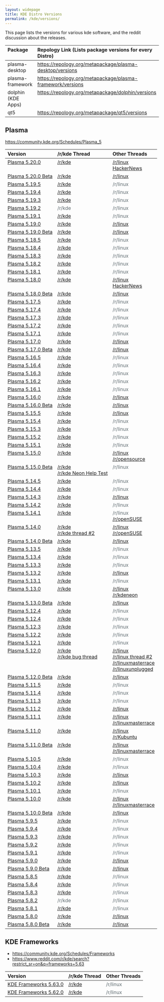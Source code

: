 ```yaml
---
layout: widepage
title: KDE Distro Versions
permalink: /kde/versions/
---
```


This page lists the versions for various kde software, and the reddit discussion about the releases.

<style type="text/css">
.table thead th,
.table tbody td {
  text-align: left;
  vertical-align: top;
}
.table tbody td:first-of-type {
  text-align: left;
}
.post-content h2 {
  margin-top: 40px;
}
a[href=""] {
  color: #880000;
}
a:not([href]) {
  color: #606c71;
}
a:not([href]):hover {
  text-decoration: none;
}
</style>

<table class="table">
  <thead>
    <tr>
      <th>Package</th>
      <th>Repology Link (Lists package versions for every Distro)</th>
    </tr>
  </thead>
  <tbody>
    <tr>
      <td>plasma-desktop</td>
      <td><a href="https://repology.org/metapackage/plasma-desktop/versions">https://repology.org/metapackage/plasma-desktop/versions</a></td>
    </tr>
    <tr>
      <td>plasma-framework</td>
      <td><a href="https://repology.org/metapackage/plasma-framework/versions">https://repology.org/metapackage/plasma-framework/versions</a></td>
    </tr>
    <tr>
      <td>dolphin (KDE Apps)</td>
      <td><a href="https://repology.org/metapackage/dolphin/versions">https://repology.org/metapackage/dolphin/versions</a></td>
    </tr>
    <tr>
      <td>qt5</td>
      <td><a href="https://repology.org/metapackage/qt5/versions">https://repology.org/metapackage/qt5/versions</a></td>
    </tr>
  </tbody>
</table>


<style type="text/css">
.table.versiontable td:nth-of-type(2) a,
.table.versiontable td:nth-of-type(3) a {
  display: block;
}
</style>

## Plasma

<https://community.kde.org/Schedules/Plasma_5>

<table class="table versiontable">
  <thead>
    <tr>
      <th>Version</th>
      <th>/r/kde Thread</th>
      <th>Other Threads</th>
    </tr>
  </thead>
  <tbody>
    <tr>
      <td><a href="https://kde.org/announcements/plasma-5.20.0">Plasma 5.20.0</a></td>
      <td><a href="https://www.reddit.com/r/kde/comments/jabkh2/plasma_520_by_all_accounts_a_massive_release_is/">/r/kde</a></td>
      <td>
        <a href="https://www.reddit.com/r/linux/comments/jabksw/plasma_520_by_all_accounts_a_massive_release_is/">/r/linux</a>
        <a href="https://news.ycombinator.com/item?id=24764504">HackerNews</a>
      </td>
    </tr>
    <tr>
      <td><a href="https://kde.org/announcements/plasma-5.19.90">Plasma 5.20.0 Beta</a></td>
      <td><a href="https://www.reddit.com/r/kde/comments/ium37w/plasma_520_beta_is_out_help_kde_test_the_new/">/r/kde</a></td>
      <td><a href="https://www.reddit.com/r/linux/comments/iun83l/plasma_520_beta_is_out_help_kde_test_the_new/">/r/linux</a></td>
    </tr>
    <tr>
      <td><a href="https://kde.org/announcements/plasma-5.19.5">Plasma 5.19.5</a></td>
      <td><a href="https://www.reddit.com/r/kde/comments/ikkm84/kde_plasma_5195_bugfix_release_for_september/">/r/kde</a></td>
      <td><a>/r/linux</a></td>
    </tr>
    <tr>
      <td><a href="https://kde.org/announcements/plasma-5.19.4">Plasma 5.19.4</a></td>
      <td><a href="https://www.reddit.com/r/kde/comments/hzez9i/kde_plasma_5194_bugfix_release_for_july/">/r/kde</a></td>
      <td><a>/r/linux</a></td>
    </tr>
    <tr>
      <td><a href="https://kde.org/announcements/plasma-5.19.3">Plasma 5.19.3</a></td>
      <td><a href="https://www.reddit.com/r/kde/comments/hmvdtk/kde_plasma_5193_bugfix_release_for_july/">/r/kde</a></td>
      <td><a>/r/linux</a></td>
    </tr>
    <tr>
      <td><a href="https://kde.org/announcements/plasma-5.19.2">Plasma 5.19.2</a></td>
      <td><a>/r/kde</a></td>
      <td><a>/r/linux</a></td>
    </tr>
    <tr>
      <td><a href="https://kde.org/announcements/plasma-5.19.1">Plasma 5.19.1</a></td>
      <td><a href="https://www.reddit.com/r/kde/comments/ha4uo6/kde_plasma_5191_bugfix_release_for_june/">/r/kde</a></td>
      <td><a>/r/linux</a></td>
    </tr>
    <tr>
      <td><a href="https://kde.org/announcements/plasma-5.19.0">Plasma 5.19.0</a></td>
      <td><a href="https://www.reddit.com/r/kde/comments/gzli5g/kde_plasma_519_is_out_and_it_is_sleeker_and_more/">/r/kde</a></td>
      <td><a href="https://www.reddit.com/r/linux/comments/gzlj42/kde_plasma_519_is_out_and_comes_with_photographic/">/r/linux</a></td>
    </tr>
    <tr>
      <td><a href="https://kde.org/announcements/plasma-5.18.90">Plasma 5.19.0 Beta</a></td>
      <td><a href="https://www.reddit.com/r/kde/comments/gjner3/plasma_519_beta_consistency_control_and_usability/">/r/kde</a></td>
      <td><a href="https://www.reddit.com/r/linux/comments/gjns42/plasma_519_beta_consistency_control_and_usability/">/r/linux</a></td>
    </tr>
    <tr>
      <td><a href="https://kde.org/announcements/plasma-5.18.5">Plasma 5.18.5</a></td>
      <td><a href="https://www.reddit.com/r/kde/comments/ge69jt/kde_plasma_5185_bugfix_release_for_may/">/r/kde</a></td>
      <td><a>/r/linux</a></td>
    </tr>
    <tr>
      <td><a href="https://kde.org/announcements/plasma-5.18.4">Plasma 5.18.4</a></td>
      <td><a href="https://www.reddit.com/r/kde/comments/fsho5d/kde_plasma_5184_bugfix_release_for_march/">/r/kde</a></td>
      <td><a>/r/linux</a></td>
    </tr>
    <tr>
      <td><a href="https://kde.org/announcements/plasma-5.18.3">Plasma 5.18.3</a></td>
      <td><a href="https://www.reddit.com/r/kde/comments/fggckj/kde_plasma_5183_bugfix_release_for_march/">/r/kde</a></td>
      <td><a>/r/linux</a></td>
    </tr>
    <tr>
      <td><a href="https://kde.org/announcements/plasma-5.18.2">Plasma 5.18.2</a></td>
      <td><a href="https://www.reddit.com/r/kde/comments/f9gg4v/kde_plasma_5182_bugfix_release_for_february/">/r/kde</a></td>
      <td><a>/r/linux</a></td>
    </tr>
    <tr>
      <td><a href="https://kde.org/announcements/plasma-5.18.1">Plasma 5.18.1</a></td>
      <td><a href="https://www.reddit.com/r/kde/comments/f608f1/kde_releases_plasma_5181_update/">/r/kde</a></td>
      <td><a>/r/linux</a></td>
    </tr>
    <tr>
      <td><a href="https://kde.org/announcements/plasma-5.18.0.php">Plasma 5.18.0</a></td>
      <td><a href="https://www.reddit.com/r/kde/comments/f27ibv/plasma_518_is_out_easier_system_settings/">/r/kde</a></td>
      <td>
        <a href="https://www.reddit.com/r/linux/comments/f27iit/kdes_plasma_518_is_out_easier_system_settings/">/r/linux</a>
        <a href="https://news.ycombinator.com/item?id=22297897">HackerNews</a>
      </td>
    </tr>
    <tr>
      <td><a href="https://kde.org/announcements/plasma-5.17.90.php">Plasma 5.18.0 Beta</a></td>
      <td><a href="https://www.reddit.com/r/kde/comments/epkjlo/plasma_518_lts_beta_more_convenient_and_with_long/">/r/kde</a></td>
      <td><a href="https://www.reddit.com/r/linux/comments/epl67c/plasma_518_lts_beta_more_convenient_and_with_long/">/r/linux</a></td>
    </tr>
    <tr>
      <td><a href="https://kde.org/announcements/plasma-5.17.5.php">Plasma 5.17.5</a></td>
      <td><a href="https://www.reddit.com/r/kde/comments/elft9y/kde_plasma_5175_bugfix_release_for_january/">/r/kde</a></td>
      <td><a>/r/linux</a></td>
    </tr>
    <tr>
      <td><a href="https://kde.org/announcements/plasma-5.17.4.php">Plasma 5.17.4</a></td>
      <td><a href="https://www.reddit.com/r/kde/comments/e5jf92/kde_plasma_5174_bugfix_release_for_december/">/r/kde</a></td>
      <td><a>/r/linux</a></td>
    </tr>
    <tr>
      <td><a href="https://kde.org/announcements/plasma-5.17.3.php">Plasma 5.17.3</a></td>
      <td><a href="https://www.reddit.com/r/kde/comments/dvbf9d/kde_plasma_5173_bugfix_release_for_november/">/r/kde</a></td>
      <td><a>/r/linux</a></td>
    </tr>
    <tr>
      <td><a href="https://kde.org/announcements/plasma-5.17.2.php">Plasma 5.17.2</a></td>
      <td><a href="https://www.reddit.com/r/kde/comments/dp2pis/kde_plasma_5172_bugfix_release_for_october/">/r/kde</a></td>
      <td><a>/r/linux</a></td>
    </tr>
    <tr>
      <td><a href="https://kde.org/announcements/plasma-5.17.1.php">Plasma 5.17.1</a></td>
      <td><a href="https://www.reddit.com/r/kde/comments/dll52d/kde_plasma_5171_bugfix_release_for_october/">/r/kde</a></td>
      <td><a>/r/linux</a></td>
    </tr>
    <tr>
      <td><a href="https://kde.org/announcements/plasma-5.17.0.php">Plasma 5.17.0</a></td>
      <td><a href="https://www.reddit.com/r/kde/comments/di6yhz/kde_plasma_517_released/">/r/kde</a></td>
      <td><a href="https://www.reddit.com/r/linux/comments/di74lh/kdes_plasma_517_desktop_is_out_and_comes_with_a/">/r/linux</a></td>
    </tr>
    <tr>
      <td><a href="https://kde.org/announcements/plasma-5.16.90.php">Plasma 5.17.0 Beta</a></td>
      <td><a href="https://www.reddit.com/r/kde/comments/d6flsp/kde_plasma_517_beta_thunderbolt_x11_night_color/">/r/kde</a></td>
      <td><a href="https://www.reddit.com/r/linux/comments/d6frgf/kde_plasma_517_beta_thunderbolt_x11_night_color/">/r/linux</a></td>
    </tr>
    <tr>
      <td><a href="https://kde.org/announcements/plasma-5.16.5.php">Plasma 5.16.5</a></td>
      <td><a href="https://www.reddit.com/r/kde/comments/cz662m/kde_plasma_5165_bugfix_release_for_september/">/r/kde</a></td>
      <td><a>/r/linux</a></td>
    </tr>
    <tr>
      <td><a href="https://kde.org/announcements/plasma-5.16.4.php">Plasma 5.16.4</a></td>
      <td><a href="https://www.reddit.com/r/kde/comments/cjr53g/kde_plasma_5164_bugfix_release_for_june/">/r/kde</a></td>
      <td><a>/r/linux</a></td>
    </tr>
    <tr>
      <td><a href="https://kde.org/announcements/plasma-5.16.3.php">Plasma 5.16.3</a></td>
      <td><a href="https://www.reddit.com/r/kde/comments/cb46ck/kde_plasma_5163_bugfix_release_for_june/">/r/kde</a></td>
      <td><a>/r/linux</a></td>
    </tr>
    <tr>
      <td><a href="https://kde.org/announcements/plasma-5.16.2.php">Plasma 5.16.2</a></td>
      <td><a href="https://www.reddit.com/r/kde/comments/c58tjt/kde_plasma_5162_2nd_bugfix_release_for_june/">/r/kde</a></td>
      <td><a>/r/linux</a></td>
    </tr>
    <tr>
      <td><a href="https://kde.org/announcements/plasma-5.16.1.php">Plasma 5.16.1</a></td>
      <td><a href="https://www.reddit.com/r/kde/comments/c21pfu/kde_plasma_5161_bugfix_release_for_june/">/r/kde</a></td>
      <td><a>/r/linux</a></td>
    </tr>
    <tr>
      <td><a href="https://kde.org/announcements/plasma-5.16.0.php">Plasma 5.16.0</a></td>
      <td><a href="https://www.reddit.com/r/kde/comments/bzbp2k/plasma_516_is_out_check_out_all_the_new_features/">/r/kde</a></td>
      <td><a href="https://www.reddit.com/r/linux/comments/bzbp9c/plasma_516_is_out_check_out_all_the_new_features/">/r/linux</a></td>
    </tr>
    <tr>
      <td><a href="https://kde.org/announcements/plasma-5.15.90.php">Plasma 5.16.0 Beta</a></td>
      <td><a href="https://www.reddit.com/r/kde/comments/bpf3hy/kde_plasma_516_beta_your_three_week_notification/">/r/kde</a></td>
      <td><a href="https://www.reddit.com/r/linux/comments/bpf4wp/kde_plasma_516_beta_your_three_week_notification/">/r/linux</a></td>
    </tr>
    <tr>
      <td><a href="https://kde.org/announcements/plasma-5.15.5.php">Plasma 5.15.5</a></td>
      <td><a href="https://www.reddit.com/r/kde/comments/blqbew/kde_plasma_5155_bugfix_release_for_may/">/r/kde</a></td>
      <td><a href="https://www.reddit.com/r/linux/comments/blqe4e/kde_plasma_5155_bugfix_release_for_may/">/r/linux</a></td>
    </tr>
    <tr>
      <td><a href="https://www.kde.org/announcements/plasma-5.15.4.php">Plasma 5.15.4</a></td>
      <td><a href="https://www.reddit.com/r/kde/comments/b8liie/kde_plasma_5154_bugfix_release_for_april/">/r/kde</a></td>
      <td><a>/r/linux</a></td>
    </tr>
    <tr>
      <td><a href="https://www.kde.org/announcements/plasma-5.15.3.php">Plasma 5.15.3</a></td>
      <td><a href="https://www.reddit.com/r/kde/comments/b09gca/kde_plasma_5153_bugfix_release_for_march/">/r/kde</a></td>
      <td><a>/r/linux</a></td>
    </tr>
    <tr>
      <td><a href="https://www.kde.org/announcements/plasma-5.15.2.php">Plasma 5.15.2</a></td>
      <td><a href="https://www.reddit.com/r/kde/comments/av0pux/kde_plasma_5152_desktop_environment_released_with/">/r/kde</a></td>
      <td><a>/r/linux</a></td>
    </tr>
    <tr>
      <td><a href="https://www.kde.org/announcements/plasma-5.15.1.php">Plasma 5.15.1</a></td>
      <td><a href="https://www.reddit.com/r/kde/comments/asbnr8/kde_plasma_5151_bugfix_release_for_february/">/r/kde</a></td>
      <td><a>/r/linux</a></td>
    </tr>
    <tr>
      <td><a href="https://www.kde.org/announcements/plasma-5.15.0.php">Plasma 5.15.0</a></td>
      <td><a href="https://www.reddit.com/r/kde/comments/apsu3d/release_kde_plasma_515_lightweight_usable_and/">/r/kde</a></td>
      <td>
        <a href="https://www.reddit.com/r/linux/comments/apsuft/release_kde_plasma_515_lightweight_usable_and/">/r/linux</a>
        <a href="https://www.reddit.com/r/opensource/comments/aq48vi/kde_plasma_515_released/">/r/opensource</a>
      </td>
    </tr>
    <tr>
      <td><a href="https://www.kde.org/announcements/plasma-5.14.90.php">Plasma 5.15.0 Beta</a></td>
      <td>
        <a href="https://www.reddit.com/r/kde/comments/agxxnb/looking_forward_to_plasmas_next_stable_release/">/r/kde</a>
        <a href="https://www.reddit.com/r/kde/comments/ah3ado/help_test_kde_plasma_515_beta/">/r/kde Neon Help Test</a> 
      </td>
      <td><a>/r/linux</a></td>
    </tr>
    <tr>
      <td><a href="https://www.kde.org/announcements/plasma-5.14.5.php">Plasma 5.14.5</a></td>
      <td><a href="https://www.reddit.com/r/kde/comments/adtwij/first_plasma_bugfix_release_of_the_year_makes/">/r/kde</a></td>
      <td><a>/r/linux</a></td>
    </tr>
    <tr>
      <td><a href="https://www.kde.org/announcements/plasma-5.14.4.php">Plasma 5.14.4</a></td>
      <td><a href="https://www.reddit.com/r/kde/comments/a0x24n/kde_plasma_5144_bugfix_release_for_november/">/r/kde</a></td>
      <td><a>/r/linux</a></td>
    </tr>
    <tr>
      <td><a href="https://www.kde.org/announcements/plasma-5.14.3.php">Plasma 5.14.3</a></td>
      <td><a href="https://www.reddit.com/r/kde/comments/9upzby/kde_plasma_5143_bugfix_release_for_november/">/r/kde</a></td>
      <td>
        <a href="https://www.reddit.com/r/linux/comments/9vaq3x/kde_plasma_5143_bugfix_release_for_november_with/">/r/linux</a>
      </td>
    </tr>
    <tr>
      <td><a href="https://www.kde.org/announcements/plasma-5.14.2.php">Plasma 5.14.2</a></td>
      <td><a href="https://www.reddit.com/r/kde/comments/9qxxo7/kde_plasma_5142_bugfix_release_for_october/">/r/kde</a></td>
      <td><a>/r/linux</a></td>
    </tr>
    <tr>
      <td><a href="https://www.kde.org/announcements/plasma-5.14.1.php">Plasma 5.14.1</a></td>
      <td><a href="https://www.reddit.com/r/kde/comments/9op5qe/kde_plasma_5141_bugfix_release_for_october/">/r/kde</a></td>
      <td>
        <a>/r/linux</a>
        <a href="https://www.reddit.com/r/openSUSE/comments/9ozg9h/kde_plasma_5141_bugfix_release_for_october/">/r/openSUSE</a>
      </td>
    </tr>
    <tr>
      <td><a href="https://www.kde.org/announcements/plasma-5.14.0.php">Plasma 5.14.0</a></td>
      <td>
        <a href="https://www.reddit.com/r/kde/comments/9mo5dg/plasma_514_released/">/r/kde</a>
        <a href="https://www.reddit.com/r/kde/comments/9mokun/just_released_kdes_plasma_514_desktop_comes_with/">/r/kde thread #2</a>
      </td>
      <td>
        <a href="https://www.reddit.com/r/linux/comments/9mocl6/plasma_514_released/">/r/linux</a>
        <a href="https://www.reddit.com/r/openSUSE/comments/9morb7/kde_release_announcements_plasma_5140/">/r/openSUSE</a>
      </td>
    </tr>
    <tr>
      <td><a href="https://www.kde.org/announcements/plasma-5.13.90.php">Plasma 5.14.0 Beta</a></td>
      <td><a href="https://www.reddit.com/r/kde/comments/9fkk9l/plasma_514_beta_is_out_try_out_the_new_display/">/r/kde</a></td>
      <td>
        <a href="https://www.reddit.com/r/linux/comments/9fkkde/plasma_514_beta_is_out_try_out_the_new_display/">/r/linux</a>
      </td>
    </tr>
    <tr>
      <td><a href="https://www.kde.org/announcements/plasma-5.13.5.php">Plasma 5.13.5</a></td>
      <td><a href="https://www.reddit.com/r/kde/comments/9cur7x/kde_plasma_5135_bugfix_release_for_september/">/r/kde</a></td>
      <td><a>/r/linux</a></td>
    </tr>
    <tr>
      <td><a href="https://www.kde.org/announcements/plasma-5.13.4.php">Plasma 5.13.4</a></td>
      <td><a href="https://www.reddit.com/r/kde/comments/93p5ll/what_happened_to_plasma_5134/">/r/kde</a></td>
      <td><a>/r/linux</a></td>
    </tr>
    <tr>
      <td><a href="https://www.kde.org/announcements/plasma-5.13.3.php">Plasma 5.13.3</a></td>
      <td><a href="https://www.reddit.com/r/kde/comments/8xoi4a/kde_plasma_5133_bugfix_release_for_july/">/r/kde</a></td>
      <td><a>/r/linux</a></td>
    </tr>
    <tr>
      <td><a href="https://www.kde.org/announcements/plasma-5.13.2.php">Plasma 5.13.2</a></td>
      <td><a href="https://www.reddit.com/r/kde/comments/8u0b19/kde_plasma_5132_bugfix_release_for_june/">/r/kde</a></td>
      <td>
        <a href="https://www.reddit.com/r/linux/comments/8u0b5n/kde_plasma_5132_bugfix_release_for_june/">/r/linux</a>
      </td>
    </tr>
    <tr>
      <td><a href="https://www.kde.org/announcements/plasma-5.13.1.php">Plasma 5.13.1</a></td>
      <td><a href="https://www.reddit.com/r/kde/comments/8s8f0i/kde_plasma_5131_bugfix_release_for_june/">/r/kde</a></td>
      <td><a>/r/linux</a></td>
    </tr>
    <tr>
      <td><a href="https://www.kde.org/announcements/plasma-5.13.0.php">Plasma 5.13.0</a></td>
      <td><a href="https://www.reddit.com/r/kde/comments/8qiei3/kdes_plasma_513_desktop_has_launched/">/r/kde</a></td>
      <td>
        <a href="https://www.reddit.com/r/linux/comments/8qienb/kdes_plasma_513_desktop_has_launched/">/r/linux</a>
        <a href="https://www.reddit.com/r/kdeneon/comments/8qieqq/kdes_plasma_513_desktop_has_launched/">/r/kdeneon</a>
      </td>
    </tr>
    <tr>
      <td><a href="https://www.kde.org/announcements/plasma-5.12.90.php">Plasma 5.13.0 Beta</a></td>
      <td><a href="https://www.reddit.com/r/kde/comments/8kdjz7/kde_plasma_513_beta_fast_lightweight_and_full/">/r/kde</a></td>
      <td>
        <a href="https://www.reddit.com/r/linux/comments/8kdw1z/kde_plasma_513_beta_fast_lightweight_and_full/">/r/linux</a>
      </td>
    </tr>
    <tr>
      <td><a href="https://www.kde.org/announcements/plasma-5.12.5.php">Plasma 5.12.4</a></td>
      <td><a href="https://www.reddit.com/r/kde/comments/8g8wbn/kde_plasma_5125_bugfix_release_for_may/">/r/kde</a></td>
      <td><a>/r/linux</a></td>
    </tr>
    <tr>
      <td><a href="https://www.kde.org/announcements/plasma-5.12.4.php">Plasma 5.12.4</a></td>
      <td><a href="https://www.reddit.com/r/kde/comments/87i9vh/kde_plasma_5124_bugfix_release_for_march/">/r/kde</a></td>
      <td><a>/r/linux</a></td>
    </tr>
    <tr>
      <td><a href="https://www.kde.org/announcements/plasma-5.12.3.php">Plasma 5.12.3</a></td>
      <td><a href="https://www.reddit.com/r/kde/comments/82hxec/kde_plasma_5123_is_out/">/r/kde</a></td>
      <td><a>/r/linux</a></td>
    </tr>
    <tr>
      <td><a href="https://www.kde.org/announcements/plasma-5.12.2.php">Plasma 5.12.2</a></td>
      <td><a href="https://www.reddit.com/r/kde/comments/7z0sk7/kde_plasma_5122_bugfix_release_for_february/">/r/kde</a></td>
      <td><a>/r/linux</a></td>
    </tr>
    <tr>
      <td><a href="https://www.kde.org/announcements/plasma-5.12.1.php">Plasma 5.12.1</a></td>
      <td><a href="https://www.reddit.com/r/kde/comments/7xaa14/kde_plasma_5121_bugfix_release_for_february/">/r/kde</a></td>
      <td><a>/r/linux</a></td>
    </tr>
    <tr>
      <td><a href="https://www.kde.org/announcements/plasma-5.12.0.php">Plasma 5.12.0</a></td>
      <td>
        <a href="https://www.reddit.com/r/kde/comments/7vnxhc/plasma_512_is_out_and_it_is_faster_stabler_and/">/r/kde</a>
        <a href="https://www.reddit.com/r/kde/comments/7vpwb5/plasma_512_bug_thread/">/r/kde bug thread</a>
      </td>
      <td>
        <a href="https://www.reddit.com/r/linux/comments/7vnxt7/kde_plasma_5120_lts_speed_stability_simplicity/">/r/linux</a>
        <a href="https://www.reddit.com/r/linux/comments/7vnxo1/plasma_512_is_out_and_it_is_faster_stabler_and/">/r/linux thread #2</a>
        <a href="https://www.reddit.com/r/linuxmasterrace/comments/7vufy7/kde_plasma_5120_lts_speed_stability_simplicity/">/r/linuxmasterrace</a>
        <a href="https://www.reddit.com/r/linuxunplugged/comments/7vszzn/the_new_plasma_512_lts_is_out_with_a_focus_on/">/r/linuxunplugged</a>
      </td>
    </tr>
    <tr>
      <td><a href="https://www.kde.org/announcements/plasma-5.11.95.php">Plasma 5.12.0 Beta</a></td>
      <td><a href="https://www.reddit.com/r/kde/comments/7qmc4u/plasma_512_lts_beta_makes_your_desktop_smoother/">/r/kde</a></td>
      <td>
        <a href="https://www.reddit.com/r/linux/comments/7qmc2p/plasma_512_lts_beta_makes_your_desktop_smoother/">/r/linux</a>
      </td>
    </tr>
    <tr>
      <td><a href="https://www.kde.org/announcements/plasma-5.11.5.php">Plasma 5.11.5</a></td>
      <td><a href="https://www.reddit.com/r/kde/comments/7nqfbh/kde_plasma_5115_bugfix_release_for_january/">/r/kde</a></td>
      <td><a>/r/linux</a></td>
    </tr>
    <tr>
      <td><a href="https://www.kde.org/announcements/plasma-5.11.4.php">Plasma 5.11.4</a></td>
      <td><a href="https://www.reddit.com/r/kde/comments/7g5ijl/kde_plasma_5114_bugfix_release_for_november/">/r/kde</a></td>
      <td><a>/r/linux</a></td>
    </tr>
    <tr>
      <td><a href="https://www.kde.org/announcements/plasma-5.11.3.php">Plasma 5.11.3</a></td>
      <td><a href="https://www.reddit.com/r/kde/comments/7bep5t/kde_plasma_5113_bugfix_release_for_november/">/r/kde</a></td>
      <td><a>/r/linux</a></td>
    </tr>
    <tr>
      <td><a href="https://www.kde.org/announcements/plasma-5.11.2.php">Plasma 5.11.2</a></td>
      <td><a href="https://www.reddit.com/r/kde/comments/78gtns/kde_plasma_5112_bugfix_release_for_october/">/r/kde</a></td>
      <td><a href="https://www.reddit.com/r/linux/comments/78h2tj/kde_plasma_5112_released/">/r/linux</a></td>
    </tr>
    <tr>
      <td><a href="https://www.kde.org/announcements/plasma-5.11.1.php">Plasma 5.11.1</a></td>
      <td><a href="https://www.reddit.com/r/kde/comments/76ykst/kde_plasma_5111_bugfix_release_for_october/">/r/kde</a></td>
      <td>
        <a href="https://www.reddit.com/r/linux/comments/76z4ag/plasma_5111_released/">/r/linux</a>
        <a href="https://www.reddit.com/r/linuxmasterrace/comments/772gek/kde_plasma_5111_released/">/r/linuxmasterrace</a>
      </td>
    </tr>
    <tr>
      <td><a href="https://www.kde.org/announcements/plasma-5.11.0.php">Plasma 5.11.0</a></td>
      <td><a href="https://www.reddit.com/r/kde/comments/75gmav/plasma_511_makes_the_desktop_more_powerful/">/r/kde</a></td>
      <td>
        <a href="https://www.reddit.com/r/linux/comments/75gn46/plasma_511_makes_the_desktop_more_powerful/">/r/linux</a>
        <a href="https://www.reddit.com/r/Kubuntu/comments/75kgki/today_kde_publishes_this_autumns_plasma_feature/">/r/Kubuntu</a>
      </td>
    </tr>
    <tr>
      <td><a href="https://www.kde.org/announcements/plasma-5.10.95.php">Plasma 5.11.0 Beta</a></td>
      <td><a href="https://www.reddit.com/r/kde/comments/701b76/plasma_511_beta_makes_the_desktop_more_powerful/">/r/kde</a></td>
      <td>
        <a href="https://www.reddit.com/r/linux/comments/701hvh/plasma_511_beta_makes_the_desktop_more_powerful/">/r/linux</a>
        <a href="https://www.reddit.com/r/linuxmasterrace/comments/7027a7/plasma_511_beta_makes_the_desktop_more_powerful/">/r/linuxmasterrace</a>
      </td>
    </tr>
    <tr>
      <td><a href="https://www.kde.org/announcements/plasma-5.10.5.php">Plasma 5.10.5</a></td>
      <td><a href="https://www.reddit.com/r/kde/comments/6vg252/kde_plasma_5105_released/">/r/kde</a></td>
      <td><a>/r/linux</a></td>
    </tr>
    <tr>
      <td><a href="https://www.kde.org/announcements/plasma-5.10.4.php">Plasma 5.10.4</a></td>
      <td><a href="https://www.reddit.com/r/kde/comments/6o0rjr/kde_plasma_5104_bugfix_release_for_june/">/r/kde</a></td>
      <td><a>/r/linux</a></td>
    </tr>
    <tr>
      <td><a href="https://www.kde.org/announcements/plasma-5.10.3.php">Plasma 5.10.3</a></td>
      <td><a href="https://www.reddit.com/r/kde/comments/6jrxiv/kde_plasma_5103_bugfix_release_for_june/">/r/kde</a></td>
      <td><a href="https://www.reddit.com/r/linux/comments/6jzgxo/kde_plasma_5103_has_fixed_the_graphical/">/r/linux</a></td>
    </tr>
    <tr>
      <td><a href="https://www.kde.org/announcements/plasma-5.10.2.php">Plasma 5.10.2</a></td>
      <td><a href="https://www.reddit.com/r/kde/comments/6h3a0k/kde_plasma_5102_bugfix_release_for_june/">/r/kde</a></td>
      <td><a href="https://www.reddit.com/r/linux/comments/6h72sg/kde_plasma_5102_bugfix_release_for_june/">/r/linux</a></td>
    </tr>
    <tr>
      <td><a href="https://www.kde.org/announcements/plasma-5.10.1.php">Plasma 5.10.1</a></td>
      <td><a href="https://www.reddit.com/r/kde/comments/6fna2j/kde_plasma_5101_bugfix_release_for_june/">/r/kde</a></td>
      <td><a>/r/linux</a></td>
    </tr>
    <tr>
      <td><a href="https://www.kde.org/announcements/plasma-5.10.0.php">Plasma 5.10.0</a></td>
      <td><a href="https://www.reddit.com/r/kde/comments/6e6z0p/kde_plasma_510_released/">/r/kde</a></td>
      <td>
        <a href="https://www.reddit.com/r/linux/comments/6e6zgp/new_features_in_kde_plasma_510_to_make_your/">/r/linux</a>
        <a href="https://www.reddit.com/r/linuxmasterrace/comments/6e7aqx/kde_plasma_510_makes_your_desktop_smoother/">/r/linuxmasterrace</a>
      </td>
    </tr>
    <tr>
      <td><a href="https://www.kde.org/announcements/plasma-5.9.95.php">Plasma 5.10.0 Beta</a></td>
      <td><a href="https://www.reddit.com/r/kde/comments/6ba6m2/kde_plasma_510_beta_simple_by_default_powerful/">/r/kde</a></td>
      <td><a href="https://www.reddit.com/r/linux/comments/6baaoy/kde_plasma_510_beta_simple_by_default_powerful/">/r/linux</a></td>
    </tr>
    <tr>
      <td><a href="https://www.kde.org/announcements/plasma-5.9.5.php">Plasma 5.9.5</a></td>
      <td><a href="https://www.reddit.com/r/kde/comments/67hbum/kde_plasma_595_bugfix_release_for_april/">/r/kde</a></td>
      <td><a>/r/linux</a></td>
    </tr>
    <tr>
      <td><a href="https://www.kde.org/announcements/plasma-5.9.4.php">Plasma 5.9.4</a></td>
      <td><a href="https://www.reddit.com/r/kde/comments/60o0ju/kde_plasma_594_bugfix_release_for_march/">/r/kde</a></td>
      <td><a>/r/linux</a></td>
    </tr>
    <tr>
      <td><a href="https://www.kde.org/announcements/plasma-5.9.3.php">Plasma 5.9.3</a></td>
      <td><a href="https://www.reddit.com/r/kde/comments/5woudq/kde_plasma_593_bugfix_release_for_february/">/r/kde</a></td>
      <td><a>/r/linux</a></td>
    </tr>
    <tr>
      <td><a href="https://www.kde.org/announcements/plasma-5.9.2.php">Plasma 5.9.2</a></td>
      <td><a href="https://www.reddit.com/r/kde/comments/5u1l92/kde_plasma_592_bugfix_release_for_february/">/r/kde</a></td>
      <td><a>/r/linux</a></td>
    </tr>
    <tr>
      <td><a href="https://www.kde.org/announcements/plasma-5.9.1.php">Plasma 5.9.1</a></td>
      <td><a href="https://www.reddit.com/r/kde/comments/5slpx3/kde_kde_plasma_591_out_with_a_weeks_worth_of_bug/">/r/kde</a></td>
      <td><a>/r/linux</a></td>
    </tr>
    <tr>
      <td><a href="https://www.kde.org/announcements/plasma-5.9.0.php">Plasma 5.9.0</a></td>
      <td><a href="https://www.reddit.com/r/kde/comments/5r7xra/plasma_59_released/">/r/kde</a></td>
      <td><a href="https://www.reddit.com/r/linux/comments/5r7ti0/plasma_59_kicks_off_2017_in_style/">/r/linux</a></td>
    </tr>
    <tr>
      <td><a href="https://www.kde.org/announcements/plasma-5.8.95.php">Plasma 5.9.0 Beta</a></td>
      <td><a href="https://www.reddit.com/r/kde/comments/5nkdbr/kde_plasma_59_beta_kicks_off_2017_in_style/">/r/kde</a></td>
      <td><a href="https://www.reddit.com/r/linux/comments/5nkg7x/kde_plasma_59_beta_kicks_off_2017_in_style/">/r/linux</a></td>
    </tr>
    <tr>
      <td><a href="https://www.kde.org/announcements/plasma-5.8.5.php">Plasma 5.8.5</a></td>
      <td><a href="https://www.reddit.com/r/kde/comments/5kjile/kde_kde_plasma_585_bugfix_release_for_december/">/r/kde</a></td>
      <td><a>/r/linux</a></td>
    </tr>
    <tr>
      <td><a href="https://www.kde.org/announcements/plasma-5.8.4.php">Plasma 5.8.4</a></td>
      <td><a href="https://www.reddit.com/r/kde/comments/5eaznu/kde_kde_plasma_584_bugfix_release_for_november/">/r/kde</a></td>
      <td><a>/r/linux</a></td>
    </tr>
    <tr>
      <td><a href="https://www.kde.org/announcements/plasma-5.8.3.php">Plasma 5.8.3</a></td>
      <td><a href="https://www.reddit.com/r/kde/comments/5ajmxy/kde_kde_plasma_583_bugfix_release_for_november/">/r/kde</a></td>
      <td><a>/r/linux</a></td>
    </tr>
    <tr>
      <td><a href="https://www.kde.org/announcements/plasma-5.8.2.php">Plasma 5.8.2</a></td>
      <td><a>/r/kde</a></td>
      <td><a>/r/linux</a></td>
    </tr>
    <tr>
      <td><a href="https://www.kde.org/announcements/plasma-5.8.1.php">Plasma 5.8.1</a></td>
      <td><a href="https://www.reddit.com/r/kde/comments/56y9no/plasma_581_fixes_single_key_actions_and_much_more/">/r/kde</a></td>
      <td><a>/r/linux</a></td>
    </tr>
    <tr>
      <td><a href="https://www.kde.org/announcements/plasma-5.8.0.php">Plasma 5.8.0</a></td>
      <td><a href="https://www.reddit.com/r/kde/comments/55t3b9/kde_kde_at_20_plasma_58_lts_here_for_the_long_term/">/r/kde</a></td>
      <td><a href="https://www.reddit.com/r/linux/comments/55tigp/kde_kde_at_20_plasma_58_lts_here_for_the_long_term/">/r/linux</a></td>
    </tr>
    <tr>
      <td><a href="https://www.kde.org/announcements/plasma-5.7.95.php">Plasma 5.8.0 Beta</a></td>
      <td><a href="https://www.reddit.com/r/kde/comments/52wmcp/kde_kde_at_20_plasma_58_lts_beta_here_for_the/">/r/kde</a></td>
      <td><a href="https://www.reddit.com/r/linux/comments/52wmfw/kde_kde_at_20_plasma_58_lts_beta_here_for_the/">/r/linux</a></td>
    </tr>

  </tbody>
</table>

## KDE Frameworks

* <https://community.kde.org/Schedules/Frameworks>
* <https://www.reddit.com/r/kde/search?restrict_sr=on&q=frameworks+5.63>

<table class="table versiontable">
  <thead>
    <tr>
      <th>Version</th>
      <th>/r/kde Thread</th>
      <th>Other Threads</th>
    </tr>
  </thead>
  <tbody>
    <tr>
      <td><a href="https://www.kde.org/announcements/kde-frameworks-5.63.0.php">KDE Frameworks 5.63.0</a></td>
      <td><a href="https://www.reddit.com/r/kde/comments/dh7k2f/release_of_kde_frameworks_5630/">/r/kde</a></td>
      <td><a>/r/linux</a></td>
    </tr>
    <tr>
      <td><a href="https://www.kde.org/announcements/kde-frameworks-5.62.0.php">KDE Frameworks 5.62.0</a></td>
      <td><a href="https://www.reddit.com/r/kde/comments/d44nfa/release_of_kde_frameworks_5620/">/r/kde</a></td>
      <td><a>/r/linux</a></td>
    </tr>
  </tbody>
</table>


